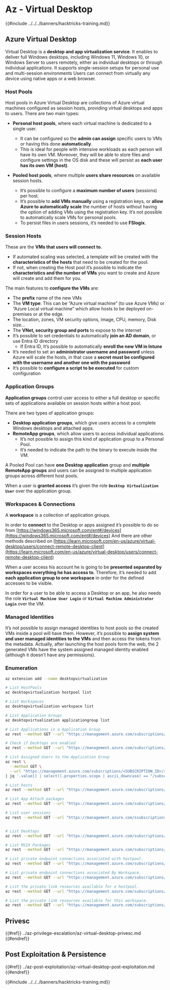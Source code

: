 # Az - Virtual Desktop

{{#include ../../../banners/hacktricks-training.md}}

## Azure Virtual Desktop

Virtual Desktop is a **desktop and app virtualization service**. It enables to deliver full Windows desktops, including Windows 11, Windows 10, or Windows Server to users remotely, either as individual desktops or through individual applications. It supports single-session setups for personal use and multi-session environments Users can connect from virtually any device using native apps or a web browser.

### Host Pools

Host pools in Azure Virtual Desktop are collections of Azure virtual machines configured as session hosts, providing virtual desktops and apps to users. There are two main types: 

- **Personal host pools**, where each virtual machine is dedicated to a single user.
  - It can be configured so the **admin can assign** specific users to VMs or having this done **automatically**.
  - This is ideal for people with intensive workloads as each person will have its own VM. Moreover, they will be able to store files and configure settings in the OS disk and these will persist as **each user has its own VM (host)**.

- **Pooled host pools**, where multiple **users share resources** on available session hosts.
  - It’s possible to configure a **maximum number of users** (sessions) per host.
  - It’s possible to **add VMs manually** using a registration keys, or **allow Azure to automatically scale** the number of hosts without having the option of adding VMs using the registration key. It’s not possible to automatically scale VMs for personal pools.
  - To persist files in users sessions, it’s needed to use **FSlogix**.

### Session Hosts

These are the **VMs that users will connect to.** 

- If automated scaling was selected, a template will be created with the **characteristics of the hosts** that need to be created for the pool.
- If not, when creating the Host pool it’s possible to indicate the **characteristics and the number of VMs** you want to create and Azure will create and add them for you.

The main features to **configure the VMs** are:

- The **prefix** name of the new VMs
- The **VM type**: This can be “Azure virtual machine” (to use Azure VMs) or “Azure Local virtual machine” which allow hosts to be deployed on-premises or at the edge.
- The location, zones, VM security options, image, CPU, memory, Disk size…
- The **VNet, security group and ports** to expose to the internet
- It’s possible to set credentials to automatically **join an AD domain**, or use Entra ID directory
  - If Entra ID, It’s possible to automatically **enroll the new VM in Intune**
- It’s needed to set an **administrator username and password** unless Azure will scale the hosts, in that case a **secret must be configured with the username and another one with the password**
- It’s possible to **configure a script to be executed** for custom configuration

### Application Groups

**Application groups** control user access to either a full desktop or specific sets of applications available on session hosts within a host pool.

There are two types of application groups:

- **Desktop application groups**, which give users access to a complete Windows desktops and attached apps.
- **RemoteApp groups**, which allow users to access individual applications.
  - It’s not possible to assign this kind of application group to a Personal Pool.
  - It’s needed to indicate the path to the binary to execute inside the VM.

A Pooled Pool can have **one Desktop application** group and **multiple RemoteApp groups** and users can be assigned to multiple application groups across different host pools.

When a user is **granted access** it’s given the role **`Desktop Virtualization User`** over the application group.

### Workspaces & Connections

A **workspace** is a collection of application groups.

In order to **connect** to the Desktop or apps assigned it’s possible to do so from [https://windows365.microsoft.com/ent#/devices](https://windows365.microsoft.com/ent#/devices)
And there are other methods described on [https://learn.microsoft.com/en-us/azure/virtual-desktop/users/connect-remote-desktop-client](https://learn.microsoft.com/en-us/azure/virtual-desktop/users/connect-remote-desktop-client)

When a user access his account he is going to be **presented separated by workspaces everything he has access to**. Therefore, it’s needed to add **each application group to one workspace** in order for the defined accesses to be visible.

In order for a user to be able to access a Desktop or an app, he also needs the role **`Virtual Machine User Login`** or **`Virtual Machine Administrator Login`** over the VM.

### Managed Identities

It’s not possible to assign managed identities to host pools so the created VMs inside a pool will have them.
However, it’s possible to **assign system and user managed identities to the VMs** and then access the tokens from the metadata. Actually, after launching the host pools form the web, the 2 generated VMs have the system assigned managed identity enabled (although it doesn’t have any permissions).


### Enumeration

```bash
az extension add --name desktopvirtualization

# List HostPools
az desktopvirtualization hostpool list

# List Workspaces 
az desktopvirtualization workspace list

# List Application Groups
az desktopvirtualization applicationgroup list 

# List Applications in a Application Group
az rest --method GET --url "https://management.azure.com/subscriptions/{subscriptionId}/resourceGroups/{resourceGroupName}/providers/Microsoft.DesktopVirtualization/applicationGroups/{applicationGroupName}/applications?api-version=2024-04-03"

# Check if Desktops are enabled
az rest --method GET --url "https://management.azure.com/subscriptions/{subscriptionId}/resourceGroups/{resourceGroupName}/providers/Microsoft.DesktopVirtualization/applicationGroups/{applicationGroupName}/desktops?api-version=2024-04-03"

# List Assigned Users to the Application Group
az rest \
  --method GET \
  --url "https://management.azure.com/subscriptions/<SUBSCRIPTION_ID>/resourceGroups/<RESOURCE_GROUP_NAME>/providers/Microsoft.DesktopVirtualization/applicationGroups/<APP_GROUP_NAME>/providers/Microsoft.Authorization/roleAssignments?api-version=2022-04-01" \
| jq '.value[] | select((.properties.scope | ascii_downcase) == "/subscriptions/<subscription_id_in_lowercase>/resourcegroups/<resource_group_name_in_lowercase>/providers/microsoft.desktopvirtualization/applicationgroups/<app_group_name_in_lowercase>")'

# List hosts
az rest --method GET --url "https://management.azure.com/subscriptions/{subscriptionId}/resourceGroups/{resourceGroupName}/providers/Microsoft.DesktopVirtualization/hostPools/{hostPoolName}/sessionHosts?api-version=2024-04-03"

# List App Attach packages
az rest --method GET --url "https://management.azure.com/subscriptions/{subscriptionId}/resourceGroups/{resourceGroupName}/providers/Microsoft.DesktopVirtualization/appAttachPackages?api-version=2024-04-03"

# List user sessions
az rest --method GET --url "https://management.azure.com/ssubscriptions/{subscriptionId}/resourceGroups/{resourceGroupName}/providers/Microsoft.DesktopVirtualization/hostpools/{hostPoolName}/sessionhosts/{hostPoolHostName}/userSessions?api-version=2024-04-03"


# List Desktops
az rest --method GET --url "https://management.azure.com/subscriptions/{subscriptionId}/resourceGroups/{resourceGroupName}/providers/Microsoft.DesktopVirtualization/applicationGroups/{applicationGroupName}/desktops?api-version=2024-04-03"

# List MSIX Packages
az rest --method GET --url "https://management.azure.com/subscriptions/{subscriptionId}/resourcegroups/{resourceGroupName}/providers/Microsoft.DesktopVirtualization/hostPools/{hostPoolName}/msixPackages?api-version=2024-04-03"

# List private endpoint connections associated with hostpool.
az rest --method GET --url "https://management.azure.com/subscriptions/{subscriptionId}/resourceGroups/{resourceGroupName}/providers/Microsoft.DesktopVirtualization/hostPools/{hostPoolName}/privateEndpointConnections?api-version=2024-04-03"

# List private endpoint connections associated By Workspace.
az rest --method GET --url "https://management.azure.com/subscriptions/{subscriptionId}/resourceGroups/{resourceGroupName}/providers/Microsoft.DesktopVirtualization/workspaces/{workspaceName}/privateEndpointConnections?api-version=2024-04-03"

# List the private link resources available for a hostpool.
az rest --method GET --url "https://management.azure.com/subscriptions/{subscriptionId}/resourceGroups/{resourceGroupName}/providers/Microsoft.DesktopVirtualization/hostPools/{hostPoolName}/privateLinkResources?api-version=2024-04-03"

# List the private link resources available for this workspace.
az rest --method GET --url "https://management.azure.com/subscriptions/{subscriptionId}/resourceGroups/{resourceGroupName}/providers/Microsoft.DesktopVirtualization/workspaces/{workspaceName}/privateLinkResources?api-version=2024-04-03"
```

## Privesc

{{#ref}}
../az-privilege-escalation/az-virtual-desktop-privesc.md
{{#endref}}

## Post Exploitation & Persistence

{{#ref}}
../az-post-exploitation/az-virtual-desktop-post-exploitation.md
{{#endref}}


{{#include ../../../banners/hacktricks-training.md}}

